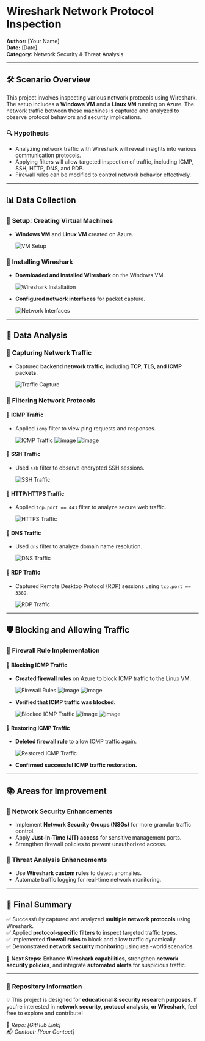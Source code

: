 # Wireshark Network Protocol Inspection

**Author:** [Your Name]  
**Date:** [Date]  
**Category:** Network Security & Threat Analysis  

---

## 🛠️ Scenario Overview
This project involves inspecting various network protocols using Wireshark. The setup includes a **Windows VM** and a **Linux VM** running on Azure. The network traffic between these machines is captured and analyzed to observe protocol behaviors and security implications.

### 🔍 **Hypothesis**
- Analyzing network traffic with Wireshark will reveal insights into various communication protocols.
- Applying filters will allow targeted inspection of traffic, including ICMP, SSH, HTTP, DNS, and RDP.
- Firewall rules can be modified to control network behavior effectively.

---

## 📊 Data Collection

### 📝 **Setup: Creating Virtual Machines**
- **Windows VM** and **Linux VM** created on Azure.
  
  ![VM Setup](https://github.com/user-attachments/assets/770b3b68-42e1-42f8-b194-1653ccf684be)

### 📝 **Installing Wireshark**
- **Downloaded and installed Wireshark** on the Windows VM.
  
  ![Wireshark Installation](https://github.com/user-attachments/assets/41acc126-196f-463a-9b25-38363b249638)
- **Configured network interfaces** for packet capture.
  
  ![Network Interfaces](https://github.com/user-attachments/assets/c70621e2-f46e-4d2c-a1b7-499614a6b8c0)

---

## 🚀 Data Analysis

### 📝 **Capturing Network Traffic**
- Captured **backend network traffic**, including **TCP, TLS, and ICMP packets**.
  
  ![Traffic Capture](https://github.com/user-attachments/assets/ae42ac7e-15d6-4ce1-adff-f8369c18e8ef)

### 📝 **Filtering Network Protocols**

#### 🔹 **ICMP Traffic**
- Applied `icmp` filter to view ping requests and responses.
  
  ![ICMP Traffic](https://github.com/user-attachments/assets/5147f190-da46-4a55-9efe-b79d84ad31a8)
  ![image](https://github.com/user-attachments/assets/a0449cac-a28d-47cd-8eaa-03bece931d9c)
  ![image](https://github.com/user-attachments/assets/9d00d673-6473-4e6c-97f2-b2e456684d95)


  
#### 🔹 **SSH Traffic**
- Used `ssh` filter to observe encrypted SSH sessions.
  
  ![SSH Traffic](https://github.com/user-attachments/assets/4e71af7c-d2fc-4197-a416-2b49f236fa09)

#### 🔹 **HTTP/HTTPS Traffic**
- Applied `tcp.port == 443` filter to analyze secure web traffic.
  
  ![HTTPS Traffic](https://github.com/user-attachments/assets/339ba5e2-2313-4321-ae3a-e89324d22a14)

#### 🔹 **DNS Traffic**
- Used `dns` filter to analyze domain name resolution.
  
  ![DNS Traffic](https://github.com/user-attachments/assets/8a995d43-c1cc-4add-942c-0865d4278205)

#### 🔹 **RDP Traffic**
- Captured Remote Desktop Protocol (RDP) sessions using `tcp.port == 3389`.
  
  ![RDP Traffic](https://github.com/user-attachments/assets/2e8155a2-cb61-48cd-9329-347124e6fa20)

---

## 🛡️ Blocking and Allowing Traffic

### 📝 **Firewall Rule Implementation**

#### 🔹 **Blocking ICMP Traffic**
- **Created firewall rules** on Azure to block ICMP traffic to the Linux VM.
  
  ![Firewall Rules](https://github.com/user-attachments/assets/4cbf9bfd-9ff6-40b6-9475-62bb9f2df9f0)
  ![image](https://github.com/user-attachments/assets/80ce5bfd-0615-4c64-b033-fb645222f23f)
  ![image](https://github.com/user-attachments/assets/7a56f7e1-e2cc-4f0c-b45d-388091b61396)

- **Verified that ICMP traffic was blocked.**
  
  ![Blocked ICMP Traffic](https://github.com/user-attachments/assets/e9bed013-e178-42bf-a0d5-8b51eee26f56)
  ![image](https://github.com/user-attachments/assets/f38ab521-eeda-4496-aa62-68d37cce7443)
  ![image](https://github.com/user-attachments/assets/b8f38a48-ce94-480a-a5a9-adfbef4e167b)


#### 🔹 **Restoring ICMP Traffic**
- **Deleted firewall rule** to allow ICMP traffic again.
  
  ![Restored ICMP Traffic](https://github.com/user-attachments/assets/10aa47be-88da-45f1-a67f-04876588e950)
- **Confirmed successful ICMP traffic restoration.**

---

## 📚 Areas for Improvement

### 🔹 **Network Security Enhancements**
- Implement **Network Security Groups (NSGs)** for more granular traffic control.
- Apply **Just-In-Time (JIT) access** for sensitive management ports.
- Strengthen firewall policies to prevent unauthorized access.

### 🔹 **Threat Analysis Enhancements**
- Use **Wireshark custom rules** to detect anomalies.
- Automate traffic logging for real-time network monitoring.

---

## 📖 Final Summary
✅ Successfully captured and analyzed **multiple network protocols** using Wireshark.  
✅ Applied **protocol-specific filters** to inspect targeted traffic types.  
✅ Implemented **firewall rules** to block and allow traffic dynamically.  
✅ Demonstrated **network security monitoring** using real-world scenarios.  

🔐 **Next Steps:** Enhance **Wireshark capabilities**, strengthen **network security policies**, and integrate **automated alerts** for suspicious traffic.  

---

### 📌 **Repository Information**

💡 This project is designed for **educational & security research purposes**. If you're interested in **network security, protocol analysis, or Wireshark**, feel free to explore and contribute!  

📁 _Repo: [GitHub Link]_  
📬 _Contact: [Your Contact]_
